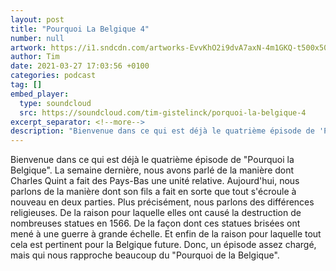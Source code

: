 ```yaml
---
layout: post
title: "Pourquoi La Belgique 4"
number: null
artwork: https://i1.sndcdn.com/artworks-EvvKhO2i9dvA7axN-4m1GKQ-t500x500.jpg
author: Tim
date: 2021-03-27 17:03:56 +0100
categories: podcast
tag: []
embed_player:
  type: soundcloud
  src: https://soundcloud.com/tim-gistelinck/porquoi-la-belgique-4
excerpt_separator: <!--more-->
description: "Bienvenue dans ce qui est déjà le quatrième épisode de 'Pourquoi la Belgique'."
---
```

Bienvenue dans ce qui est déjà le quatrième épisode de "Pourquoi la Belgique". La semaine dernière, nous avons parlé de la manière dont Charles Quint a fait des Pays-Bas une unité relative. Aujourd'hui, nous parlons de la manière dont son fils a fait en sorte que tout s'écroule à nouveau en deux parties. Plus précisément, nous parlons des différences religieuses. De la raison pour laquelle elles ont causé la destruction de nombreuses statues en 1566. De la façon dont ces statues brisées ont mené à une guerre à grande échelle. Et enfin de la raison pour laquelle tout cela est pertinent pour la Belgique future. Donc, un épisode assez chargé, mais qui nous rapproche beaucoup du "Pourquoi de la Belgique".